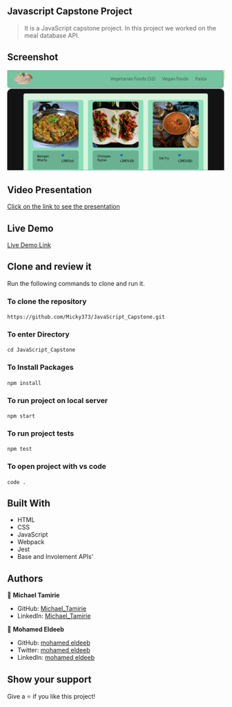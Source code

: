 ## Javascript Capstone Project

> It is a JavaScript capstone project. In this project we worked on the meal database API. 

## Screenshot

![screenshot](./src/images/Screenshot.PNG)

## Video Presentation

[Click on the link to see the presentation](https://drive.google.com/file/d/1dx6k9h5RW3u4EvYI-FmVHJU9wb-_-hKG/view?usp=sharing)


## Live Demo

[Live Demo Link](https://micky373.github.io/JavaScript_Capstone/dist/)

## Clone and review it

Run the following commands to clone and run it.

### To clone the repository

  `https://github.com/Micky373/JavaScript_Capstone.git`

### To enter Directory

`cd JavaScript_Capstone`

### To Install Packages

`npm install`

### To run project on local server

`npm start`

### To run project tests

`npm test`

### To open project with vs code 

`code .`

## Built With

- HTML
- CSS
- JavaScript
- Webpack
- Jest
- Base and Involement APIs'

## Authors

👤 **Michael Tamirie**

- GitHub: [Michael_Tamirie](https://github.com/Micky373)
- LinkedIn: [Michael_Tamirie](https://www.linkedin.com/in/michael-tamirie-288a331ab/)

👤 **Mohamed Eldeeb**

- GitHub: [mohamed eldeeb](https://github.com/eng-mohamed-eldeeb)
- Twitter: [mohamed eldeeb](https://twitter.com/eldeeb_3o)
- LinkedIn: [mohamed eldeeb](https://www.linkedin.com/in/mohamed-eldeeb-a69022206/)

## Show your support

Give a ⭐ if you like this project!
